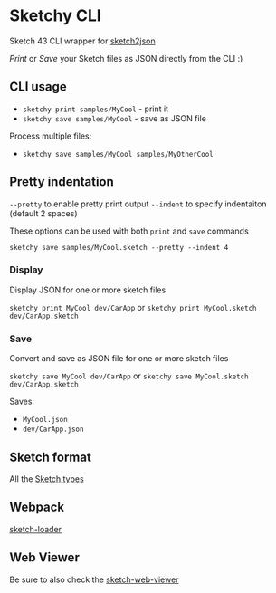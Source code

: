 # Sketchy CLI

Sketch 43 CLI wrapper for [sketch2json](https://github.com/xaviervia/sketch2json)

*Print* or *Save* your Sketch files as JSON directly from the CLI :)

## CLI usage

* `sketchy print samples/MyCool` - print it
* `sketchy save samples/MyCool` - save as JSON file

Process multiple files:

* `sketchy save samples/MyCool samples/MyOtherCool`

## Pretty indentation

`--pretty` to enable pretty print output
`--indent` to specify indentaiton (default 2 spaces)

These options can be used with both `print` and `save` commands

`sketchy save samples/MyCool.sketch --pretty --indent 4`

### Display

Display JSON for one or more sketch files

`sketchy print MyCool dev/CarApp` or `sketchy print MyCool.sketch dev/CarApp.sketch`

### Save

Convert and save as JSON file for one or more sketch files

`sketchy save MyCool dev/CarApp` or `sketchy save MyCool.sketch dev/CarApp.sketch`

Saves:

* `MyCool.json`
* `dev/CarApp.json`

## Sketch format

All the [Sketch types](https://github.com/darknoon/sketchapp-json-flow-types/blob/master/types.js)

## Webpack

[sketch-loader](https://github.com/xaviervia/sketch-loader)

## Web Viewer

Be sure to also check the [sketch-web-viewer](https://github.com/AnimaApp/sketch-web-viewer)